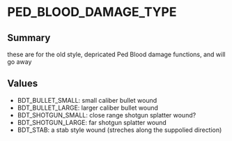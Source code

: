 # PED_BLOOD_DAMAGE_TYPE

## Summary
these are for the old style, depricated Ped Blood damage functions, and will go away

## Values
* BDT_BULLET_SMALL: small caliber bullet wound
* BDT_BULLET_LARGE: larger caliber bullet wound
* BDT_SHOTGUN_SMALL: close range shotgun splatter wound?
* BDT_SHOTGUN_LARGE: far shotgun splatter wound
* BDT_STAB: a stab style wound (streches along the suppolied direction)
